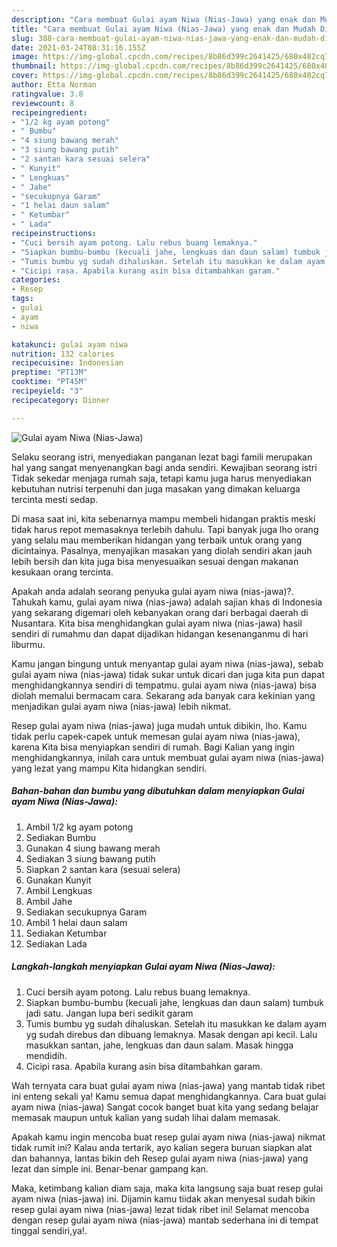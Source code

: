 ```yaml
---
description: "Cara membuat Gulai ayam Niwa (Nias-Jawa) yang enak dan Mudah Dibuat"
title: "Cara membuat Gulai ayam Niwa (Nias-Jawa) yang enak dan Mudah Dibuat"
slug: 388-cara-membuat-gulai-ayam-niwa-nias-jawa-yang-enak-dan-mudah-dibuat
date: 2021-03-24T08:31:16.155Z
image: https://img-global.cpcdn.com/recipes/8b86d399c2641425/680x482cq70/gulai-ayam-niwa-nias-jawa-foto-resep-utama.jpg
thumbnail: https://img-global.cpcdn.com/recipes/8b86d399c2641425/680x482cq70/gulai-ayam-niwa-nias-jawa-foto-resep-utama.jpg
cover: https://img-global.cpcdn.com/recipes/8b86d399c2641425/680x482cq70/gulai-ayam-niwa-nias-jawa-foto-resep-utama.jpg
author: Etta Norman
ratingvalue: 3.8
reviewcount: 8
recipeingredient:
- "1/2 kg ayam potong"
- " Bumbu"
- "4 siung bawang merah"
- "3 siung bawang putih"
- "2 santan kara sesuai selera"
- " Kunyit"
- " Lengkuas"
- " Jahe"
- "secukupnya Garam"
- "1 helai daun salam"
- " Ketumbar"
- " Lada"
recipeinstructions:
- "Cuci bersih ayam potong. Lalu rebus buang lemaknya."
- "Siapkan bumbu-bumbu (kecuali jahe, lengkuas dan daun salam) tumbuk jadi satu. Jangan lupa beri sedikit garam"
- "Tumis bumbu yg sudah dihaluskan. Setelah itu masukkan ke dalam ayam yg sudah direbus dan dibuang lemaknya. Masak dengan api kecil. Lalu masukkan santan, jahe, lengkuas dan daun salam. Masak hingga mendidih."
- "Cicipi rasa. Apabila kurang asin bisa ditambahkan garam."
categories:
- Resep
tags:
- gulai
- ayam
- niwa

katakunci: gulai ayam niwa 
nutrition: 132 calories
recipecuisine: Indonesian
preptime: "PT13M"
cooktime: "PT45M"
recipeyield: "3"
recipecategory: Dinner

---
```



![Gulai ayam Niwa (Nias-Jawa)](https://img-global.cpcdn.com/recipes/8b86d399c2641425/680x482cq70/gulai-ayam-niwa-nias-jawa-foto-resep-utama.jpg)

Selaku seorang istri, menyediakan panganan lezat bagi famili merupakan hal yang sangat menyenangkan bagi anda sendiri. Kewajiban seorang istri Tidak sekedar menjaga rumah saja, tetapi kamu juga harus menyediakan kebutuhan nutrisi terpenuhi dan juga masakan yang dimakan keluarga tercinta mesti sedap.

Di masa  saat ini, kita sebenarnya mampu membeli hidangan praktis meski tidak harus repot memasaknya terlebih dahulu. Tapi banyak juga lho orang yang selalu mau memberikan hidangan yang terbaik untuk orang yang dicintainya. Pasalnya, menyajikan masakan yang diolah sendiri akan jauh lebih bersih dan kita juga bisa menyesuaikan sesuai dengan makanan kesukaan orang tercinta. 



Apakah anda adalah seorang penyuka gulai ayam niwa (nias-jawa)?. Tahukah kamu, gulai ayam niwa (nias-jawa) adalah sajian khas di Indonesia yang sekarang digemari oleh kebanyakan orang dari berbagai daerah di Nusantara. Kita bisa menghidangkan gulai ayam niwa (nias-jawa) hasil sendiri di rumahmu dan dapat dijadikan hidangan kesenanganmu di hari liburmu.

Kamu jangan bingung untuk menyantap gulai ayam niwa (nias-jawa), sebab gulai ayam niwa (nias-jawa) tidak sukar untuk dicari dan juga kita pun dapat menghidangkannya sendiri di tempatmu. gulai ayam niwa (nias-jawa) bisa diolah memalui bermacam cara. Sekarang ada banyak cara kekinian yang menjadikan gulai ayam niwa (nias-jawa) lebih nikmat.

Resep gulai ayam niwa (nias-jawa) juga mudah untuk dibikin, lho. Kamu tidak perlu capek-capek untuk memesan gulai ayam niwa (nias-jawa), karena Kita bisa menyiapkan sendiri di rumah. Bagi Kalian yang ingin menghidangkannya, inilah cara untuk membuat gulai ayam niwa (nias-jawa) yang lezat yang mampu Kita hidangkan sendiri.

<!--inarticleads1-->

##### Bahan-bahan dan bumbu yang dibutuhkan dalam menyiapkan Gulai ayam Niwa (Nias-Jawa):

1. Ambil 1/2 kg ayam potong
1. Sediakan  Bumbu
1. Gunakan 4 siung bawang merah
1. Sediakan 3 siung bawang putih
1. Siapkan 2 santan kara (sesuai selera)
1. Gunakan  Kunyit
1. Ambil  Lengkuas
1. Ambil  Jahe
1. Sediakan secukupnya Garam
1. Ambil 1 helai daun salam
1. Sediakan  Ketumbar
1. Sediakan  Lada




<!--inarticleads2-->

##### Langkah-langkah menyiapkan Gulai ayam Niwa (Nias-Jawa):

1. Cuci bersih ayam potong. Lalu rebus buang lemaknya.
1. Siapkan bumbu-bumbu (kecuali jahe, lengkuas dan daun salam) tumbuk jadi satu. Jangan lupa beri sedikit garam
1. Tumis bumbu yg sudah dihaluskan. Setelah itu masukkan ke dalam ayam yg sudah direbus dan dibuang lemaknya. Masak dengan api kecil. Lalu masukkan santan, jahe, lengkuas dan daun salam. Masak hingga mendidih.
1. Cicipi rasa. Apabila kurang asin bisa ditambahkan garam.




Wah ternyata cara buat gulai ayam niwa (nias-jawa) yang mantab tidak ribet ini enteng sekali ya! Kamu semua dapat menghidangkannya. Cara buat gulai ayam niwa (nias-jawa) Sangat cocok banget buat kita yang sedang belajar memasak maupun untuk kalian yang sudah lihai dalam memasak.

Apakah kamu ingin mencoba buat resep gulai ayam niwa (nias-jawa) nikmat tidak rumit ini? Kalau anda tertarik, ayo kalian segera buruan siapkan alat dan bahannya, lantas bikin deh Resep gulai ayam niwa (nias-jawa) yang lezat dan simple ini. Benar-benar gampang kan. 

Maka, ketimbang kalian diam saja, maka kita langsung saja buat resep gulai ayam niwa (nias-jawa) ini. Dijamin kamu tiidak akan menyesal sudah bikin resep gulai ayam niwa (nias-jawa) lezat tidak ribet ini! Selamat mencoba dengan resep gulai ayam niwa (nias-jawa) mantab sederhana ini di tempat tinggal sendiri,ya!.

